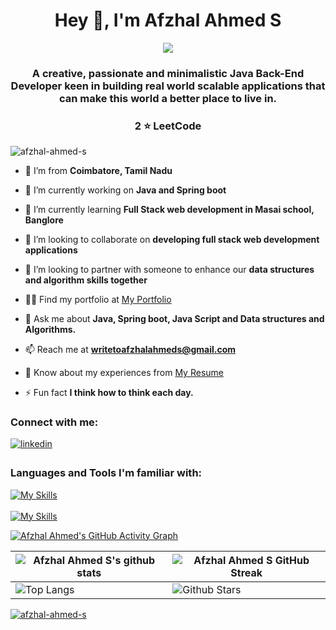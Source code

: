 <h1 align="center">Hey 👋, I'm Afzhal Ahmed S</h1>
<div align="center">
 <img src="https://readme-typing-svg.herokuapp.com/?lines=Problem+Solver+by+nature;Java+Backend+Developer;Quick+and+a+Self+Learner&color=teal&center=true" />
</div>
<h3 align="center">A creative, passionate and minimalistic Java Back-End Developer keen in building real world scalable applications that can make this world a better place to live in.</h3>
<h3 align="center">2 ⭐️ LeetCode</h3>

<p align="left"> <img src="https://komarev.com/ghpvc/?username=afzhal-ahmed-s&label=Profile%20views&color=0e75b6&style=flat" alt="afzhal-ahmed-s" /> </p>

- 🔭 I’m from **Coimbatore, Tamil Nadu**

- 🔭 I’m currently working on **Java and Spring boot**

- 🌱 I’m currently learning **Full Stack web development in Masai school, Banglore**

- 👯 I’m looking to collaborate on **developing full stack web development applications**

- 🤝 I’m looking to partner with someone to enhance our **data structures and algorithm skills together**

- 👨‍💻 Find my portfolio at <a href="https://afzhal-ahmed-s.github.io" target="blank">My Portfolio</a>

- 💬 Ask me about **Java, Spring boot, Java Script and Data structures and Algorithms.**

- 📫 Reach me at **writetoafzhalahmeds@gmail.com**

- 📄 Know about my experiences from <a href="https://drive.google.com/file/d/1kenVWj3VuGcZ9-iWmy23zgT61H_9YN8H/view?usp=sharing" target="blank">My Resume</a>

- ⚡ Fun fact **I think how to think each day.**

<h3 align="left">Connect with me:</h3>
<!-- Version 1 -->
<!-- <p align="left">
<a href="https://twitter.com/afzhalahmed_" target="blank"><img align="center" src="https://raw.githubusercontent.com/rahuldkjain/github-profile-readme-generator/master/src/images/icons/Social/twitter.svg" alt="afzhalahmed_" height="30" width="40" /></a>
<a href="https://www.linkedin.com/in/afzhal-ahmed/" target="blank"><img align="center" src="https://raw.githubusercontent.com/rahuldkjain/github-profile-readme-generator/master/src/images/icons/Social/linked-in-alt.svg" alt="www.linkedin.com/in/afzhal-ahmed" height="30" width="40" /></a>
<a href="https://www.leetcode.com/afzhalahmeds" target="blank"><img align="center" src="https://raw.githubusercontent.com/rahuldkjain/github-profile-readme-generator/master/src/images/icons/Social/leet-code.svg" alt="afzhalahmeds" height="30" width="40" /></a>
</p> -->


<div align="left">
<a href="https://linkedin.com/in/afzhal-ahmed/" target="_blank">
<img src=https://img.shields.io/badge/linkedin-%231E77B5.svg?&style=for-the-badge&logo=linkedin&logoColor=white alt=linkedin style="margin-bottom: 5px;" />
</a>
</div>  

<!-- <h3 align="left">Languages and Tools:</h3>
 -->
<!-- Version 1
<p align="left"> <a href="https://aws.amazon.com" target="_blank" rel="noreferrer"> <img src="https://raw.githubusercontent.com/devicons/devicon/master/icons/amazonwebservices/amazonwebservices-original-wordmark.svg" alt="aws" width="40" height="40"/> </a> <a href="https://www.w3schools.com/css/" target="_blank" rel="noreferrer"> <img src="https://raw.githubusercontent.com/devicons/devicon/master/icons/css3/css3-original-wordmark.svg" alt="css3" width="40" height="40"/> </a> <a href="https://git-scm.com/" target="_blank" rel="noreferrer"> <img src="https://www.vectorlogo.zone/logos/git-scm/git-scm-icon.svg" alt="git" width="40" height="40"/> </a> <a href="https://www.w3.org/html/" target="_blank" rel="noreferrer"> <img src="https://raw.githubusercontent.com/devicons/devicon/master/icons/html5/html5-original-wordmark.svg" alt="html5" width="40" height="40"/> </a> <a href="https://www.java.com" target="_blank" rel="noreferrer"> <img src="https://raw.githubusercontent.com/devicons/devicon/master/icons/java/java-original.svg" alt="java" width="40" height="40"/> </a> <a href="https://developer.mozilla.org/en-US/docs/Web/JavaScript" target="_blank" rel="noreferrer"> <img src="https://raw.githubusercontent.com/devicons/devicon/master/icons/javascript/javascript-original.svg" alt="javascript" width="40" height="40"/> </a> <a href="https://www.mysql.com/" target="_blank" rel="noreferrer"> <img src="https://raw.githubusercontent.com/devicons/devicon/master/icons/mysql/mysql-original-wordmark.svg" alt="mysql" width="40" height="40"/> </a> <a href="https://postman.com" target="_blank" rel="noreferrer"> <img src="https://www.vectorlogo.zone/logos/getpostman/getpostman-icon.svg" alt="postman" width="40" height="40"/> </a> <a href="https://spring.io/" target="_blank" rel="noreferrer"> <img src="https://www.vectorlogo.zone/logos/springio/springio-icon.svg" alt="spring" width="40" height="40"/> </a> </p> -->


<!-- Version 2
 -->
<!--  ![Java](https://img.shields.io/badge/java-%23ED8B00.svg?style=for-the-badge&logo=java&logoColor=white) 
 ![Spring](https://img.shields.io/badge/spring-%236DB33F.svg?style=for-the-badge&logo=spring&logoColor=white) 
![MySQL](https://img.shields.io/badge/mysql-%2300f.svg?style=for-the-badge&logo=mysql&logoColor=white) 
![AWS](https://img.shields.io/badge/AWS-%23FF9900.svg?style=for-the-badge&logo=amazon-aws&logoColor=white) 
![Git](https://img.shields.io/badge/Git-FF5733.svg?style=for-the-badge&logo=git&logoColor=white)
![Postman](https://img.shields.io/badge/Postman-FF6C37?style=for-the-badge&logo=postman&logoColor=white)
![HTML5](https://img.shields.io/badge/html5-%23E34F26.svg?style=for-the-badge&logo=html5&logoColor=white) 
![JavaScript](https://img.shields.io/badge/javascript-%23323330.svg?style=for-the-badge&logo=javascript&logoColor=%23F7DF1E) 
 ![CSS3](https://img.shields.io/badge/css3-%231572B6.svg?style=for-the-badge&logo=css3&logoColor=white) 
 ![Bootstrap](https://img.shields.io/badge/bootstrap-%23563D7C.svg?style=for-the-badge&logo=bootstrap&logoColor=white)
![Notion](https://img.shields.io/badge/Notion-%23000000.svg?style=for-the-badge&logo=notion&logoColor=white) -->

<!-- Version 3
 -->
 <h3 align="left">Languages and Tools I'm familiar with:</h3>
 
 [![My Skills](https://skillicons.dev/icons?i=java,spring,hibernate,mysql,html,css,js)]()
 <br/>
 <br/>
 [![My Skills](https://skillicons.dev/icons?i=git,github,vscode,sts,notion)]()
 
[![Afzhal Ahmed's GitHub Activity Graph](https://activity-graph.herokuapp.com/graph?username=afzhal-ahmed-s&theme=tokyonight)](https://git.io/praveenscience)

| ![Afzhal Ahmed S's github stats](https://github-readme-stats.vercel.app/api?username=afzhal-ahmed-s&show_icons=true&theme=tokyonight) | ![Afzhal Ahmed S GitHub Streak](https://github-readme-streak-stats.herokuapp.com/?user=afzhal-ahmed-s&theme=tokyonight) |
| --- | --- |
| ![Top Langs](https://github-readme-stats.vercel.app/api/top-langs/?username=afzhal-ahmed-s&theme=tokyonight) | ![Github Stars](https://github-readme-stats.vercel.app/api?username=afzhal-ahmed-s&show_icons=true&locale=en&count_private=true&hide_rank=true&custom_title=My%20GitHub%20Stats&disable_animations=true&theme=tokyonight) |




<p align="left"> <a href="https://github.com/ryo-ma/github-profile-trophy"><img src="https://github-profile-trophy.vercel.app/?username=afzhal-ahmed-s" alt="afzhal-ahmed-s" /></a> </p> 







  







